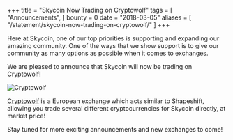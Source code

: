 +++
title = "Skycoin Now Trading on Cryptowolf"
tags = [
	"Announcements",
]
bounty = 0
date = "2018-03-05"
aliases = [
	"/statement/skycoin-now-trading-on-cryptowolf/"
]
+++

Here at Skycoin, one of our top priorities is supporting and expanding our amazing community.
One of the ways that we show support is to give our community as many options as possible when it comes to exchanges.

We are pleased to announce that Skycoin will now be trading on Cryptowolf!

![Cryptowolf](/img/cryptowolf.gif)

[Cryptowolf](https://cryptowolf.eu/) is a European exchange which acts similar to Shapeshift, allowing you trade several different cryptocurrencies for Skycoin directly, at market price!

Stay tuned for more exciting announcements and new exchanges to come!
